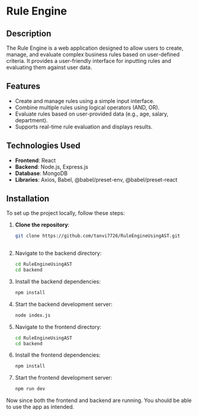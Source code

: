 # Rule Engine

## Description
The Rule Engine is a web application designed to allow users to create, manage, and evaluate complex business rules based on user-defined criteria. It provides a user-friendly interface for inputting rules and evaluating them against user data.

## Features
- Create and manage rules using a simple input interface.
- Combine multiple rules using logical operators (AND, OR).
- Evaluate rules based on user-provided data (e.g., age, salary, department).
- Supports real-time rule evaluation and displays results.

## Technologies Used
- **Frontend**: React
- **Backend**: Node.js, Express.js
- **Database**: MongoDB
- **Libraries**: Axios, Babel, @babel/preset-env, @babel/preset-react

## Installation

To set up the project locally, follow these steps:

1. **Clone the repository**:
   ```bash
   git clone https://github.com/tanvi7726/RuleEngineUsingAST.git
  

2. Navigate to the backend directory:
   ```bash
   cd RuleEngineUsingAST
   cd backend


3. Install the backend dependencies:
    ```bash
    npm install
    
4. Start the backend development server:
    ```bash
    node index.js

5. Navigate to the frontend directory:
   ```bash
   cd RuleEngineUsingAST
   cd backend

3. Install the frontend dependencies:
    ```bash
    npm install
    
4. Start the frontend development server:
    ```bash
    npm run dev
    
Now since both the frontend and backend are running. You should be able to use the app as intended.
    
